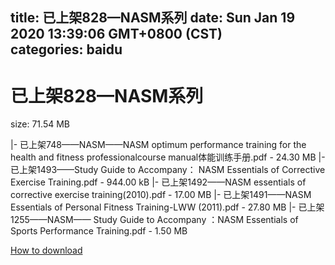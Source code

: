 
title: 已上架828—NASM系列
date: Sun Jan 19 2020 13:39:06 GMT+0800 (CST)    
categories: baidu
---

# 已上架828—NASM系列
size: 71.54 MB
 
 
|- 已上架748——NASM——NASM optimum performance training for the health and fitness professionalcourse manual体能训练手册.pdf - 24.30 MB
|- 已上架1493——Study Guide to Accompany： NASM Essentials of Corrective Exercise Training.pdf - 944.00 kB
|- 已上架1492——NASM essentials of corrective exercise training(2010).pdf - 17.00 MB
|- 已上架1491——NASM Essentials of Personal Fitness Training-LWW (2011).pdf - 27.80 MB
|- 已上架1255——NASM—— Study Guide to Accompany ：NASM Essentials of Sports Performance Training.pdf - 1.50 MB

[How to download](https://bpcam.bemobtrk.com/go/2ceec3aa-1ca2-46d6-b9ff-aaa5c184517c?jno=664)